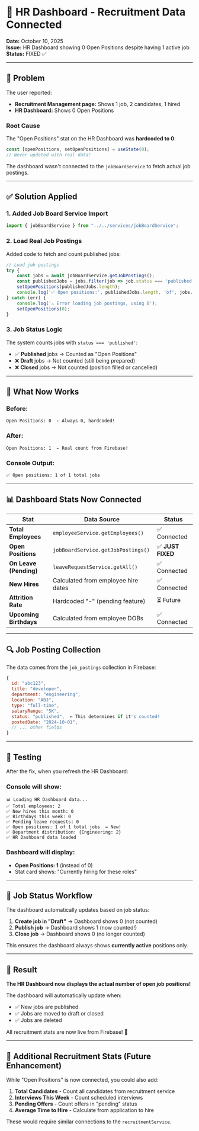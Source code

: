 # 🔧 HR Dashboard - Recruitment Data Connected

**Date:** October 10, 2025  
**Issue:** HR Dashboard showing 0 Open Positions despite having 1 active job  
**Status:** FIXED ✅

---

## 🐛 Problem

The user reported:
- **Recruitment Management page:** Shows 1 job, 2 candidates, 1 hired
- **HR Dashboard:** Shows 0 Open Positions

### Root Cause

The "Open Positions" stat on the HR Dashboard was **hardcoded to 0**:

```typescript
const [openPositions, setOpenPositions] = useState(0);
// Never updated with real data!
```

The dashboard wasn't connected to the `jobBoardService` to fetch actual job postings.

---

## ✅ Solution Applied

### 1. Added Job Board Service Import

```typescript
import { jobBoardService } from "../../services/jobBoardService";
```

### 2. Load Real Job Postings

Added code to fetch and count published jobs:

```typescript
// Load job postings
try {
    const jobs = await jobBoardService.getJobPostings();
    const publishedJobs = jobs.filter(job => job.status === 'published');
    setOpenPositions(publishedJobs.length);
    console.log('✅ Open positions:', publishedJobs.length, 'of', jobs.length, 'total jobs');
} catch (err) {
    console.log('⚠️ Error loading job postings, using 0');
    setOpenPositions(0);
}
```

### 3. Job Status Logic

The system counts jobs with `status === 'published'`:
- ✅ **Published** jobs → Counted as "Open Positions"
- ❌ **Draft** jobs → Not counted (still being prepared)
- ❌ **Closed** jobs → Not counted (position filled or cancelled)

---

## 🎯 What Now Works

### Before:
```
Open Positions: 0  ← Always 0, hardcoded!
```

### After:
```
Open Positions: 1  ← Real count from Firebase!
```

### Console Output:
```
✅ Open positions: 1 of 1 total jobs
```

---

## 📊 Dashboard Stats Now Connected

| Stat | Data Source | Status |
|------|-------------|--------|
| **Total Employees** | `employeeService.getEmployees()` | ✅ Connected |
| **Open Positions** | `jobBoardService.getJobPostings()` | ✅ **JUST FIXED** |
| **On Leave (Pending)** | `leaveRequestService.getAll()` | ✅ Connected |
| **New Hires** | Calculated from employee hire dates | ✅ Connected |
| **Attrition Rate** | Hardcoded "-" (pending feature) | ⏳ Future |
| **Upcoming Birthdays** | Calculated from employee DOBs | ✅ Connected |

---

## 🔍 Job Posting Collection

The data comes from the `job_postings` collection in Firebase:

```javascript
{
  id: "abc123",
  title: "developer",
  department: "engineering",
  location: "ABJ",
  type: "full-time",
  salaryRange: "5K",
  status: "published",  ← This determines if it's counted!
  postedDate: "2024-10-01",
  // ... other fields
}
```

---

## 🧪 Testing

After the fix, when you refresh the HR Dashboard:

### Console will show:
```
📊 Loading HR Dashboard data...
✅ Total employees: 2
✅ New hires this month: 0
✅ Birthdays this week: 0
✅ Pending leave requests: 0
✅ Open positions: 1 of 1 total jobs  ← New!
✅ Department distribution: {Engineering: 2}
✅ HR Dashboard data loaded
```

### Dashboard will display:
- **Open Positions: 1** (instead of 0)
- Stat card shows: "Currently hiring for these roles"

---

## 📝 Job Status Workflow

The dashboard automatically updates based on job status:

1. **Create job in "Draft"** → Dashboard shows 0 (not counted)
2. **Publish job** → Dashboard shows 1 (now counted!)
3. **Close job** → Dashboard shows 0 (no longer counted)

This ensures the dashboard always shows **currently active** positions only.

---

## 🚀 Result

**The HR Dashboard now displays the actual number of open job positions!**

The dashboard will automatically update when:
- ✅ New jobs are published
- ✅ Jobs are moved to draft or closed
- ✅ Jobs are deleted

All recruitment stats are now live from Firebase! 🎉

---

## 🔄 Additional Recruitment Stats (Future Enhancement)

While "Open Positions" is now connected, you could also add:

1. **Total Candidates** - Count all candidates from recruitment service
2. **Interviews This Week** - Count scheduled interviews
3. **Pending Offers** - Count offers in "pending" status
4. **Average Time to Hire** - Calculate from application to hire

These would require similar connections to the `recruitmentService`.

